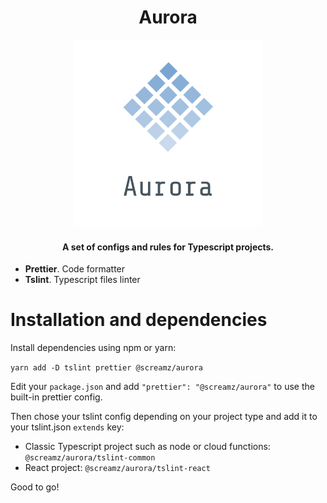 <h1 align="center">
  Aurora
</h1>
<p align="center">
    <img src="./logo.png" alt="Logo Aurora" width="300">
</p>
<h4 align="center">A set of configs and rules for Typescript projects.</h4>

- **Prettier**. Code formatter
- **Tslint**. Typescript files linter

# Installation and dependencies

Install dependencies using npm or yarn:

`yarn add -D tslint prettier @screamz/aurora`

Edit your `package.json` and add `"prettier": "@screamz/aurora"` to use the built-in prettier config.

Then chose your tslint config depending on your project type and add it to your tslint.json `extends` key:

- Classic Typescript project such as node or cloud functions: `@screamz/aurora/tslint-common`
- React project: `@screamz/aurora/tslint-react`

Good to go!
